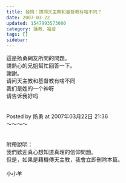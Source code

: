 ```yaml
---
title: 發問：請問天主教和基督教有啥不同？
date: 2007-03-22
updated: 1547993573000
category: 護教、福音
tags: []
sidebar: 
---
```


<p>這是扬勇網友所問的問題。<br/>請熱心的兄姐幫忙回答一下。<br/>謝謝。<br/><!--more-->请问天主教和基督教有啥不同<br/>我们是姓的一个神呀<br/>请告诉我好吗<br/><br/><br/>Posted by 扬勇 at 2007年03月22日 21:36 <br/>～～～～<br/><br/><br/>附帶說明：<br/>我們歡迎真心想知道真理的信仰問題。<br/>但是，如果是藉機傳天主教，我會立即刪除本篇。<br/><br/>小小羊<br/>
</p>